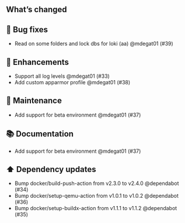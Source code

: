 ## What’s changed
## 🐛 Bug fixes

- Read on some folders and lock dbs for loki (aa) @mdegat01 (#39)

## 🚀 Enhancements

- Support all log levels @mdegat01 (#33)
- Add custom apparmor profile @mdegat01 (#38)

## 🧰 Maintenance

- Add support for beta environment @mdegat01 (#37)

## 📚 Documentation

- Add support for beta environment @mdegat01 (#37)

## ⬆️ Dependency updates

- Bump docker/build-push-action from v2.3.0 to v2.4.0 @dependabot (#34)
- Bump docker/setup-qemu-action from v1.0.1 to v1.0.2 @dependabot (#36)
- Bump docker/setup-buildx-action from v1.1.1 to v1.1.2 @dependabot (#35)

